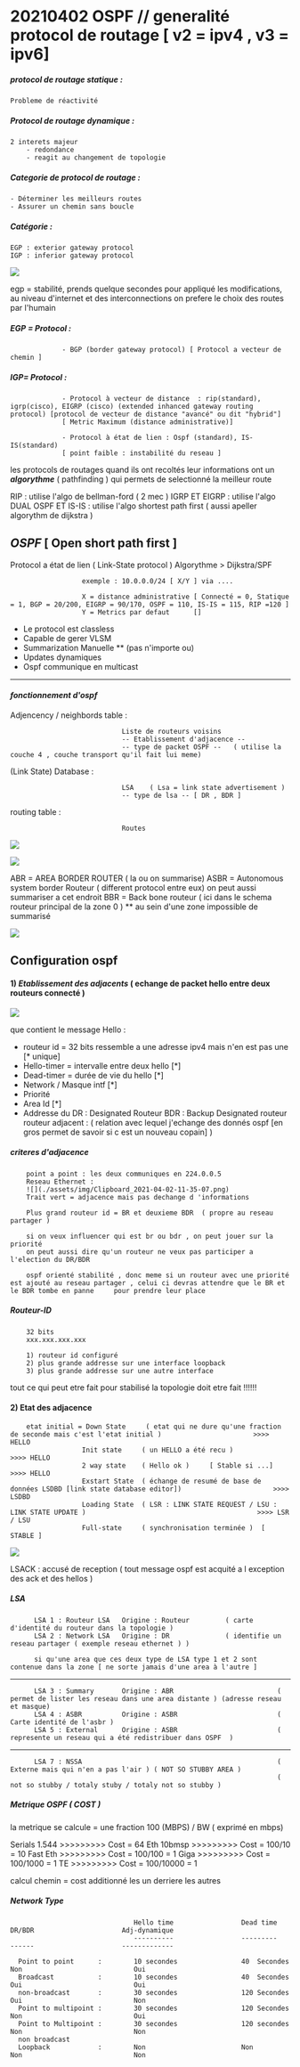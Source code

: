 # 20210402  OSPF // generalité protocol de routage  [ v2 = ipv4 , v3 = ipv6]

##### ***protocol de routage statique*** :

    Probleme de réactivité 

##### ***Protocol de routage dynamique*** :

    2 interets majeur 
        - redondance 
        - reagit au changement de topologie


##### ***Categorie de protocol de routage*** :

    - Déterminer les meilleurs routes
    - Assurer un chemin sans boucle
    
##### ***Catégorie*** :

    EGP : exterior gateway protocol
    IGP : inferior gateway protocol 

![](./assets/img/Clipboard_2021-04-02-09-24-42.png)

egp = stabilité, prends quelque secondes pour appliqué les modifications, au niveau d'internet et des interconnections on prefere le choix des routes par l'humain


##### ***EGP*** = Protocol : 
      
                 - BGP (border gateway protocol) [ Protocol a vecteur de chemin ]

##### ***IGP***= Protocol : 

                 - Protocol à vecteur de distance  : rip(standard), igrp(cisco), EIGRP (cisco) (extended inhanced gateway routing protocol) [protocol de vecteur de distance "avancé" ou dit "hybrid"]
                 [ Metric Maximum (distance administrative)]

                 - Protocol à état de lien : Ospf (standard), IS-IS(standard)
                 [ point faible : instabilité du reseau ]


les protocols de routages quand ils ont recoltés leur informations ont un ***algorythme*** ( pathfinding ) qui permets de selectionné la meilleur route 


RIP                       : utilise l'algo de bellman-ford ( 2 mec )
IGRP ET EIGRP             : utilise l'algo DUAL
OSPF ET IS-IS             : utilise l'algo shortest path first ( aussi apeller algorythm de dijkstra ) 



## ***OSPF***          [ Open short path first ]

Protocol a état de lien ( Link-State protocol ) 
Algorythme > Dijkstra/SPF


                      exemple : 10.0.0.0/24 [ X/Y ] via ....        

                      X = distance administrative [ Connecté = 0, Statique = 1, BGP = 20/200, EIGRP = 90/170, OSPF = 110, IS-IS = 115, RIP =120 ]    
                      Y = Metrics par defaut      []

- Le protocol est classless 
- Capable de gerer VLSM
- Summarization Manuelle **  (pas n'importe ou)
- Updates dynamiques
- Ospf communique en multicast

------------------------------------------------------------------------------------------------------------------------------------------------------

#### ***fonctionnement d'ospf***

Adjencency / neighbords table :

                                Liste de routeurs voisins
                                -- Etablissement d'adjacence --
                                -- type de packet OSPF --   ( utilise la couche 4 , couche transport qu'il fait lui meme)

(Link State) Database : 

                                LSA    ( Lsa = link state advertisement )
                                -- type de lsa -- [ DR , BDR ]

routing table :                 
                                
                                Routes

![](./assets/img/Clipboard_2021-04-02-10-18-01.png)


![](./assets/img/Clipboard_2021-04-02-11-12-59.png)

ABR = AREA BORDER ROUTER  ( la ou on summarise)
ASBR = Autonomous system border Routeur ( different protocol entre eux) on peut aussi summariser a cet endroit
BBR = Back bone routeur  ( ici dans le schema routeur principal de la zone 0 )
** au sein d'une zone impossible de summarisé

![](./assets/img/Clipboard_2021-04-02-11-21-29.png)


## Configuration ospf

#### 1) ***Etablissement des adjacents*** ( echange de packet hello entre deux routeurs connecté )

![](./assets/img/Clipboard_2021-04-02-11-23-16.png)

que contient le message Hello :

- routeur id  = 32 bits ressemble a une adresse ipv4 mais n'en est pas une [* unique]
- Hello-timer = intervalle entre deux hello [*]
- Dead-timer  = durée de vie du hello [*]
- Network / Masque intf [*]
- Priorité
- Area Id   [*]
- Addresse du DR  : Designated Routeur
              BDR : Backup Designated routeur
              routeur adjacent : ( relation avec lequel j'echange des donnés ospf [en gros permet de savoir si c est un nouveau copain] )


##### ***criteres d'adjacence***

        point a point : les deux communiques en 224.0.0.5
        Reseau Ethernet :
        ![](./assets/img/Clipboard_2021-04-02-11-35-07.png)
        Trait vert = adjacence mais pas dechange d 'informations

        Plus grand routeur id = BR et deuxieme BDR  ( propre au reseau partager )

        si on veux influencer qui est br ou bdr , on peut jouer sur la priorité 
        on peut aussi dire qu'un routeur ne veux pas participer a l'election du DR/BDR

        ospf orienté stabilité , donc meme si un routeur avec une priorité est ajouté au reseau partager , celui ci devras attendre que le BR et le BDR tombe en panne     pour prendre leur place



##### ***Routeur-ID***

        32 bits
        xxx.xxx.xxx.xxx

        1) routeur id configuré
        2) plus grande addresse sur une interface loopback
        3) plus grande addresse sur une autre interface

tout ce qui peut etre fait pour stabilisé la topologie doit etre fait !!!!!!


#### 2) Etat des adjacence 

        etat initial = Down State     ( etat qui ne dure qu'une fraction de seconde mais c'est l'etat initial )                       >>>> HELLO
                      Init state     ( un HELLO a été recu )                                                                          >>>> HELLO
                      2 way state    ( Hello ok )     [ Stable si ...]                                                                >>>> HELLO
                      Exstart State  ( échange de resumé de base de données LSDBD [link state database editor])                       >>>> LSDBD    
                      Loading State  ( LSR : LINK STATE REQUEST / LSU : LINK STATE UPDATE )                                           >>>> LSR / LSU
                      Full-state     ( synchronisation terminée )  [ STABLE ]

![](./assets/img/Clipboard_2021-04-02-11-56-43.png)

LSACK : accusé de reception ( tout message ospf est acquité a l exception des ack et des hellos )


##### ***LSA***

          LSA 1 : Routeur LSA   Origine : Routeur         ( carte d'identité du routeur dans la topologie ) 
          LSA 2 : Network LSA   Origine : DR              ( identifie un reseau partager ( exemple reseau ethernet ) )       
          
          si qu'une area que ces deux type de LSA type 1 et 2 sont contenue dans la zone [ ne sorte jamais d'une area à l'autre ]
-------------------------------------------------------
          LSA 3 : Summary       Origine : ABR                          ( permet de lister les reseau dans une area distante ) (adresse reseau et masque)      
          LSA 4 : ASBR          Origine : ASBR                         ( Carte identité de l'asbr )
          LSA 5 : External      Origine : ASBR                         ( represente un reseau qui a été redistribuer dans OSPF  )
-------------------------------------------------------------------------------------------------------  
          LSA 7 : NSSA                                                 ( Externe mais qui n'en a pas l'air ) ( NOT SO STUBBY AREA )
                                                                       ( not so stubby / totaly stuby / totaly not so stubby ) 



##### ***Metrique OSPF***  ( COST )

la metrique se calcule = une fraction 100 (MBPS) / BW ( exprimé en  mbps) 

Serials 1.544 >>>>>>>>> Cost = 64
Eth 10bmsp    >>>>>>>>> Cost = 100/10 = 10
Fast Eth      >>>>>>>>> Cost = 100/100 = 1
Giga          >>>>>>>>> Cost = 100/1000 = 1
TE            >>>>>>>>> Cost = 100/10000 = 1

calcul chemin = cost additionné les un derriere les autres 


##### Network Type                  
                                   Hello time                 Dead time                   DR/BDR                      Adj-dynamique
                                   ----------                 ---------                   ------                      -------------   

      Point to point      :        10 secondes                40  Secondes                  Non                            Oui     
      Broadcast           :        10 secondes                40  Secondes                  Oui                            Oui
      non-broadcast       :        30 secondes                120 Secondes                  Oui                            Non 
      Point to multipoint :        30 secondes                120 Secondes                  Non                            Oui  
      Point to Multipoint :        30 secondes                120 secondes                  Non                            Non  
      non broadcast 
      Loopback            :        Non                        Non                           Non                            Non 



